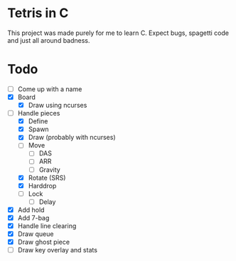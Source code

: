 # Tetris in C

This project was made purely for me to learn C. Expect bugs, spagetti code and
just all around badness.

# Todo

- [ ] Come up with a name
- [X] Board
    - [X] Draw using ncurses
- [ ] Handle pieces
    - [X] Define
    - [X] Spawn
    - [X] Draw (probably with ncurses)
    - [ ] Move
        - [ ] DAS
        - [ ] ARR
        - [ ] Gravity
    - [X] Rotate (SRS)
    - [X] Harddrop
    - [ ] Lock
        - [ ] Delay
- [X] Add hold
- [X] Add 7-bag
- [X] Handle line clearing
- [X] Draw queue
- [X] Draw ghost piece
- [ ] Draw key overlay and stats

